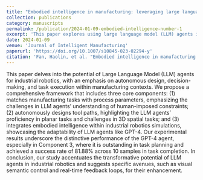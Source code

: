 ```yaml
---
title: "Embodied intelligence in manufacturing: leveraging large language models for autonomous industrial robotics"
collection: publications
category: manuscripts
permalink: /publication/2024-01-09-embodied-intelligence-number-1
excerpt: 'This paper explores using large language model (LLM) agents in industrial robotics, focusing on autonomous design, decision-making, and task execution. It introduces a framework with three key components: task-parameter matching, autonomous tool path design, and integration with robotic simulations. Results show GPT-4 excels in task planning, achieving an 81.88% success rate in simulations. The study highlights LLMs’ potential in manufacturing and suggests future improvements like visual semantic control and real-time feedback.'
date: 2024-01-09
venue: 'Journal of Intelligent Manufacturing'
paperurl: 'https://doi.org/10.1007/s10845-023-02294-y'
citation: 'Fan, Haolin, et al. "Embodied intelligence in manufacturing: leveraging large language models for autonomous industrial robotics." Journal of Intelligent Manufacturing 36.2 (2025): 1141-1157.'
---
```

This paper delves into the potential of Large Language Model (LLM) agents for industrial robotics, with an emphasis on autonomous design, decision-making, and task execution within manufacturing contexts. We propose a comprehensive framework that includes three core components: (1) matches manufacturing tasks with process parameters, emphasizing the challenges in LLM agents’ understanding of human-imposed constraints; (2) autonomously designs tool paths, highlighting the LLM agents’ proficiency in planar tasks and challenges in 3D spatial tasks; and (3) integrates embodied intelligence within industrial robotics simulations, showcasing the adaptability of LLM agents like GPT-4. Our experimental results underscore the distinctive performance of the GPT-4 agent, especially in Component 3, where it is outstanding in task planning and achieved a success rate of 81.88% across 10 samples in task completion. In conclusion, our study accentuates the transformative potential of LLM agents in industrial robotics and suggests specific avenues, such as visual semantic control and real-time feedback loops, for their enhancement.
